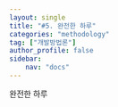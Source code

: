 ```yaml
---
layout: single
title: "#5. 완전한 하루"
categories: "methodology"
tag: ["개발방법론"]
author_profile: false
sidebar: 
    nav: "docs"
---
```


완전한 하루
